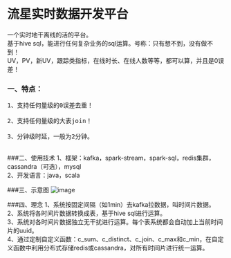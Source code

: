 流星实时数据开发平台
============
一个实时地干离线的活的平台。<br>
基于hive sql，能进行任何复杂业务的sql运算。号称：只有想不到，没有做不到！<br>
UV，PV，新UV，跟踪类指标，在线时长、在线人数等等，都可以算，并且是0误差！<br>

### 一、特点：
<pre>
1、支持任何量级的0误差去重！<br>
2、支持任何量级的大表join！<br>
3、分钟级时延，一般为2分钟。<br>
</pre>

###二、使用技术
1、框架：kafka，spark-stream，spark-sql，redis集群，cassandra（可选），mysql<br>
2、开发语言：java，scala<br>

###三、示意图
![image](https://github.com/meteorchenwu/meteor/blob/chenwu/mc/src/main/webapp/img/overview.jpg)

###四、理念
1、系统按固定间隔（如1min）去kafka拉数据，叫时间片数据。<br>
2、系统将各时间片数据转换成表，基于hive sql进行运算。<br>
3、系统对各时间片数据独立无干扰进行运算。每个表系统都会自动加上当前时间片的uuid。<br>
4、通过定制自定义函数：c_sum、c_distinct、c_join、c_max和c_min，在自定义函数中利用分布式存储redis或cassandra，对所有时间片进行统一运算。<br>
